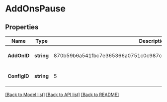 # AddOnsPause

## Properties
Name | Type | Description | Notes
------------ | ------------- | ------------- | -------------
**AddOnID** | **string** | 870b59b6a541fbc7e365366a0751c0c987ca5447a933d011a670478b6bcd391c | [optional] [default to null]
**ConfigID** | **string** | 5 | [optional] [default to null]

[[Back to Model list]](../README.md#documentation-for-models) [[Back to API list]](../README.md#documentation-for-api-endpoints) [[Back to README]](../README.md)

